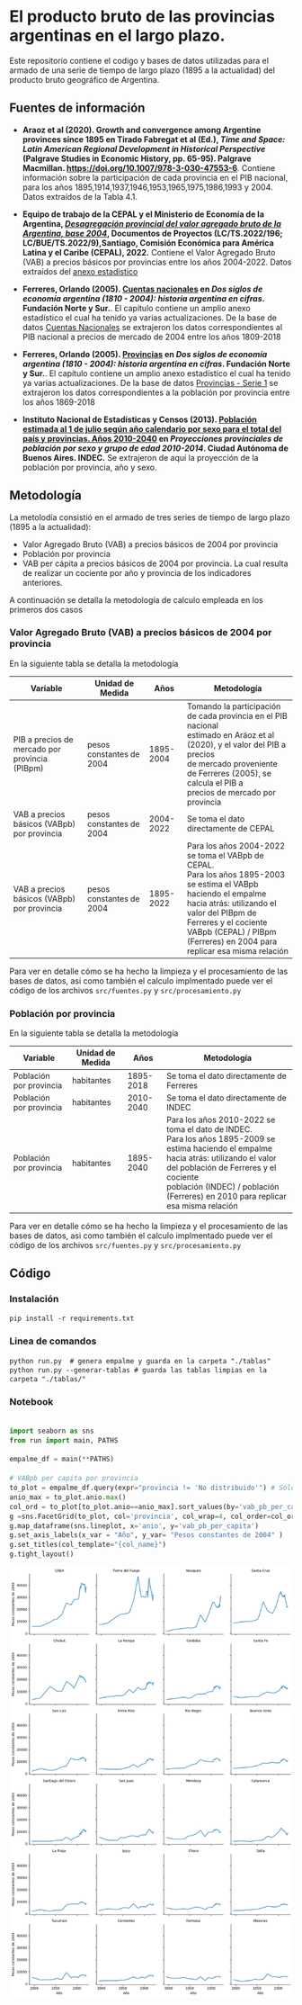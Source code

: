 # El producto bruto de las provincias argentinas en el largo plazo. 

Este repositorio contiene el codigo y bases de datos utilizadas para el armado 
de una serie de tiempo de largo plazo (1895 a la actualidad) del producto bruto
geográfico de Argentina. 


## Fuentes de información


*   **Araoz et al (2020). Growth and convergence among Argentine provinces since 1895 en Tirado Fabregat et al (Ed.), _Time and Space: Latin American Regional Development in Historical Perspective_ (Palgrave Studies in Economic History, pp. 65-95). Palgrave Macmillan. https://doi.org/10.1007/978-3-030-47553-6**. Contiene información sobre la participación de cada provincia en el PIB nacional, para los años 1895,1914,1937,1946,1953,1965,1975,1986,1993 y 2004. Datos extraídos de la Tabla 4.1. 

*   **Equipo de trabajo de la CEPAL y el Ministerio de Economía de la Argentina, [_Desagregación provincial del valor agregado bruto de la Argentina, base 2004_](https://www.cepal.org/es/publicaciones/47900-desagregacion-provincial-valor-agregado-bruto-la-argentina-base-2004), Documentos de Proyectos (LC/TS.2022/196; LC/BUE/TS.2022/9),Santiago, Comisión Económica para América Latina y el Caribe (CEPAL), 2022.** Contiene el Valor Agregado Bruto (VAB) a precios básicos por provincias entre los años 2004-2022. Datos extraídos del [anexo estadístico](https://repositorio.cepal.org/bitstreams/7399c6c9-0827-42da-b433-d176cb4107c7/download) 

*   **Ferreres, Orlando (2005). [Cuentas nacionales](https://dossiglos.fundacionnorteysur.org.ar/series/cuentas-nacionales) en _Dos siglos de economía argentina (1810 - 2004): historia argentina en cifras_. Fundación Norte y Sur.**. El capítulo contiene un amplio anexo estadístico el cual ha tenido ya varias actualizaciones. De la base de datos [Cuentas Nacionales](https://docs.google.com/spreadsheets/d/e/2PACX-1vTAGGfIqDw18YDI5zasGBRa4sG1ddUfMcKT87fzTkvz8HMe8Ipl6zJU0M2788oZrw/pub?output=xls) se extrajeron los datos correspondientes al PIB nacional a precios de mercado de 2004 entre los años 1809-2018

*   **Ferreres, Orlando (2005). [Provincias](https://dossiglos.fundacionnorteysur.org.ar/series/provincias) en _Dos siglos de economía argentina (1810 - 2004): historia argentina en cifras_. Fundación Norte y Sur.**. El capítulo contiene un amplio anexo estadístico el cual ha tenido ya varias actualizaciones. De la base de datos [Provincias - Serie 1](https://docs.google.com/spreadsheets/d/e/2PACX-1vTp7K9ixEWzesZybHJG_e47YfafF49L8dqgtLgqItT45Gb4Ru0YjIF0723lxCHRhA/pub?output=xls) se extrajeron los datos correspondientes a la población por provincia entre los años 1869-2018

*   **Instituto Nacional de Estadísticas y Censos (2013). [Población estimada al 1 de julio según año calendario por sexo para el total del país y provincias. Años 2010-2040](https://www.indec.gob.ar/ftp/cuadros/poblacion/c1_proyecciones_prov_2010_2040.xls) en _Proyecciones provinciales de población por sexo y grupo de edad 2010-2014_. Ciudad Autónoma de Buenos Aires. INDEC.** Se extrajeron de aquí la proyección de la población por provincia, año y sexo. 


## Metodología

La metolodía consistió en el armado de tres series de tiempo de largo plazo (1895 a la actualidad): 
*   Valor Agregado Bruto (VAB) a precios básicos de 2004 por provincia
*   Población por provincia
*   VAB per cápita a precios básicos de 2004 por provincia. La cual resulta de realizar un cociente por año y provincia de los indicadores anteriores. 

A continuación se detalla la metodología de calculo empleada en los primeros dos casos

### Valor Agregado Bruto (VAB) a precios básicos de 2004 por provincia

En la siguiente tabla se detalla la metodología 

| Variable 	| Unidad de Medida 	| Años 	| Metodología 	|  	
|---	|---	|---	|---	|
| PIB a precios de mercado por provincia (PIBpm) 	| pesos constantes de 2004 	| 1895-2004 	| Tomando la participación de cada provincia en el PIB nacional <br>estimado en Aráoz et al (2020), y el valor del PIB a precios <br>de mercado proveniente de Ferreres (2005), se calcula el PIB a <br>precios de mercado por provincia 	|  	
| VAB a precios básicos (VABpb) por provincia 	| pesos constantes de 2004 	| 2004-2022 	| Se toma el dato directamente de CEPAL 	|  	
| VAB a precios básicos (VABpb) por provincia 	| pesos constantes de 2004 	| 1895-2022 	| Para los años 2004-2022 se toma el VABpb de CEPAL. <br>Para los años 1895-2003 se estima el VABpb haciendo el empalme<br> hacia atrás: utilizando el valor del PIBpm de Ferreres y el cociente<br> VABpb (CEPAL) / PIBpm (Ferreres) en 2004 para replicar esa misma relación |


Para ver en detalle cómo se ha hecho la limpieza y el procesamiento de las bases de datos, asi como también el calculo implmentado puede ver el código de los archivos `src/fuentes.py` y `src/procesamiento.py`

### Población por provincia

En la siguiente tabla se detalla la metodología 

| Variable 	| Unidad de Medida 	| Años 	| Metodología 	|  	
|---	|---	|---	|---	|
| Población por provincia 	| habitantes 	| 1895-2018 	| Se toma el dato directamente de Ferreres  	|  	
| Población por provincia 	| habitantes 	| 2010-2040	| Se toma el dato directamente de INDEC 	|  	
| Población por provincia 	| habitantes 	| 1895-2040 	| Para los años 2010-2022 se toma el dato de INDEC. <br>Para los años 1895-2009 se estima haciendo el empalme<br> hacia atrás: utilizando el valor del población de Ferreres y el cociente<br> población (INDEC) / población (Ferreres) en 2010 para replicar esa misma relación |


Para ver en detalle cómo se ha hecho la limpieza y el procesamiento de las bases de datos, asi como también el calculo implmentado puede ver el código de los archivos `src/fuentes.py` y `src/procesamiento.py`


## Código 

### Instalación 

```
pip install -r requirements.txt
```

### Linea de comandos

```
python run.py  # genera empalme y guarda en la carpeta "./tablas"
python run.py --generar-tablas # guarda las tablas limpias en la carpeta "./tablas/"

```

### Notebook 


```python

import seaborn as sns
from run import main, PATHS

empalme_df = main(**PATHS)

# VABpb per capita por provincia 
to_plot = empalme_df.query(expr="provincia != 'No distribuido'") # Solo hay datos entre 2004-2022
anio_max = to_plot.anio.max()
col_ord = to_plot[to_plot.anio==anio_max].sort_values(by='vab_pb_per_capita',ascending=False)['provincia'].to_list()
g =sns.FacetGrid(to_plot, col='provincia', col_wrap=4, col_order=col_ord)
g.map_dataframe(sns.lineplot, x='anio', y='vab_pb_per_capita')
g.set_axis_labels(x_var = "Año", y_var= "Pesos constantes de 2004" )
g.set_titles(col_template="{col_name}")
g.tight_layout()

```
![Valor Agregado Bruto per cápita a precios básicos por provincia (1895-2022)](assets/output.png)